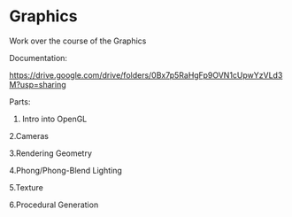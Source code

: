 # Graphics
Work over the course of the Graphics

Documentation:

https://drive.google.com/drive/folders/0Bx7p5RaHgFp9OVN1cUpwYzVLd3M?usp=sharing

Parts:

 1. Intro into OpenGL

 2.Cameras

 3.Rendering Geometry

 4.Phong/Phong-Blend Lighting

 5.Texture
 
 6.Procedural Generation
